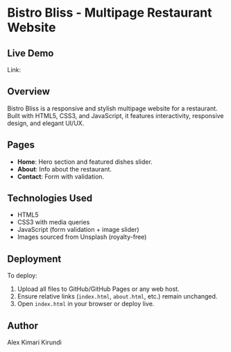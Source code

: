 # Bistro Bliss - Multipage Restaurant Website

## Live Demo
Link: 


## Overview
Bistro Bliss is a responsive and stylish multipage website for a restaurant. Built with HTML5, CSS3, and JavaScript, it features interactivity, responsive design, and elegant UI/UX.

## Pages
- **Home**: Hero section and featured dishes slider.
- **About**: Info about the restaurant.
- **Contact**: Form with validation.

## Technologies Used
- HTML5
- CSS3 with media queries
- JavaScript (form validation + image slider)
- Images sourced from Unsplash (royalty-free)

## Deployment
To deploy:
1. Upload all files to GitHub/GitHub Pages or any web host.
2. Ensure relative links (`index.html`, `about.html`, etc.) remain unchanged.
3. Open `index.html` in your browser or deploy live.

## Author
Alex Kimari Kirundi

